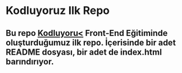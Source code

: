 # Kodluyoruz Ilk Repo

Bu repo [Kodluyoru<](https://https://kodluyoruz.org) Front-End Eğitiminde oluşturduğumuz ilk repo. İçerisinde bir adet README dosyası, bir adet de index.html barındırıyor.
---



